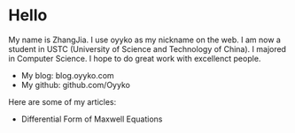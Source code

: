 # Hello
My name is $\mathrm{ZhangJia}$. I use $\mathrm{oyyko}$ as my nickname on the web. 
I am now a student in $\mathrm{USTC}$ (University of Science and Technology of China).
I majored in $\mathrm{Computer\  Science}$. I hope to do great work with excellenct people.

* My blog: blog.oyyko.com
* My github: github.com/Oyyko

Here are some of my articles:
* Differential Form of Maxwell Equations

